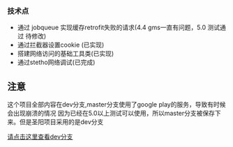 ### 技术点
* 通过 jobqueue 实现缓存retrofit失败的请求(4.4 gms一直有问题，5.0 测试通过 待修改)
* 通过拦截器设置cookie (已实现)
* 搭建网络访问的基础工具类(已实现)
* 通过stetho网络调试(已完成)

## 注意
这个项目全部内容在dev分支,master分支使用了google play的服务，导致有时候会出现崩溃的情况
因为已经在5.0以上测试可以使用，所以master分支被保存下来。但是圣阳项目采用的是dev分支

[请点击这里查看dev分支](https://code.tongbaner.com/sacredsun/sacredsun-android-pda/tree/dev)
